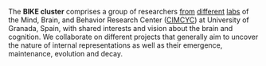 

The **BIKE cluster** comprises a group of researchers [from](https://wpd.ugr.es/~humneuro/) [different](https://www.ugr.es/~neurocog/) [labs](https://www.memoryugr.es/) of the Mind, Brain, and Behavior Research Center ([CIMCYC](https://cimcyc.ugr.es)) at University of Granada, Spain, with shared interests and vision about the brain and cognition. We collaborate on different projects that generally aim to uncover the nature of internal representations as well as their emergence, maintenance, evolution and decay.

